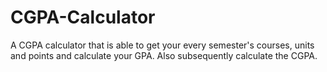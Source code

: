 # CGPA-Calculator
A CGPA calculator that is able to get your every semester's courses, units and points and calculate your GPA.
Also subsequently calculate the CGPA.
